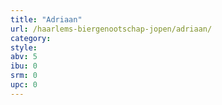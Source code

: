 ```yaml
---
title: "Adriaan"
url: /haarlems-biergenootschap-jopen/adriaan/
category: 
style: 
abv: 5
ibu: 0
srm: 0
upc: 0
---
```


